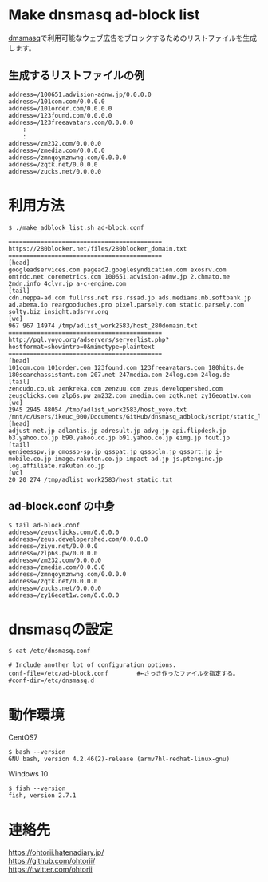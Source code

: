 # Make dnsmasq ad-block list

[dmsmasq](http://www.thekelleys.org.uk/dnsmasq/doc.html)で利用可能なウェブ広告をブロックするためのリストファイルを生成します。

## 生成するリストファイルの例
	address=/100651.advision-adnw.jp/0.0.0.0
	address=/101com.com/0.0.0.0
	address=/101order.com/0.0.0.0
	address=/123found.com/0.0.0.0
	address=/123freeavatars.com/0.0.0.0
		:
		:
	address=/zm232.com/0.0.0.0
	address=/zmedia.com/0.0.0.0
	address=/zmnqoymznwng.com/0.0.0.0
	address=/zqtk.net/0.0.0.0
	address=/zucks.net/0.0.0.0

# 利用方法

	$ ./make_adblock_list.sh ad-block.conf
	
	===========================================
	https://280blocker.net/files/280blocker_domain.txt
	===========================================
	[head]
	googleadservices.com pagead2.googlesyndication.com exosrv.com omtrdc.net coremetrics.com 100651.advision-adnw.jp 2.chmato.me 2mdn.info 4clvr.jp a-c-engine.com
	[tail]
	cdn.neppa-ad.com fullrss.net rss.rssad.jp ads.mediams.mb.softbank.jp ad.abema.io reargooduches.pro pixel.parsely.com static.parsely.com solty.biz insight.adsrvr.org
	[wc]
	967 967 14974 /tmp/adlist_work2583/host_280domain.txt
	===========================================
	http://pgl.yoyo.org/adservers/serverlist.php?hostformat=showintro=0&mimetype=plaintext
	===========================================
	[head]
	101com.com 101order.com 123found.com 123freeavatars.com 180hits.de 180searchassistant.com 207.net 247media.com 24log.com 24log.de
	[tail]
	zencudo.co.uk zenkreka.com zenzuu.com zeus.developershed.com zeusclicks.com zlp6s.pw zm232.com zmedia.com zqtk.net zy16eoat1w.com
	[wc]
	2945 2945 48054 /tmp/adlist_work2583/host_yoyo.txt
	/mnt/c/Users/ikeuc_000/Documents/GitHub/dnsmasq_adblock/script/static_list.txt
	[head]
	adjust-net.jp adlantis.jp adresult.jp advg.jp api.flipdesk.jp b3.yahoo.co.jp b90.yahoo.co.jp b91.yahoo.co.jp eimg.jp fout.jp
	[tail]
	genieesspv.jp gmossp-sp.jp gsspat.jp gsspcln.jp gssprt.jp i-mobile.co.jp image.rakuten.co.jp impact-ad.jp js.ptengine.jp log.affiliate.rakuten.co.jp
	[wc]
	20 20 274 /tmp/adlist_work2583/host_static.txt

## ad-block.conf の中身
	$ tail ad-block.conf
	address=/zeusclicks.com/0.0.0.0
	address=/zeus.developershed.com/0.0.0.0
	address=/ziyu.net/0.0.0.0
	address=/zlp6s.pw/0.0.0.0
	address=/zm232.com/0.0.0.0
	address=/zmedia.com/0.0.0.0
	address=/zmnqoymznwng.com/0.0.0.0
	address=/zqtk.net/0.0.0.0
	address=/zucks.net/0.0.0.0
	address=/zy16eoat1w.com/0.0.0.0

# dnsmasqの設定

	$ cat /etc/dnsmasq.conf
	
	# Include another lot of configuration options.
	conf-file=/etc/ad-block.conf		#←さっき作ったファイルを指定する。
	#conf-dir=/etc/dnsmasq.d

# 動作環境

CentOS7

	$ bash --version
	GNU bash, version 4.2.46(2)-release (armv7hl-redhat-linux-gnu)

Windows 10

	$ fish --version
	fish, version 2.7.1

# 連絡先

<https://ohtorii.hatenadiary.jp/> <br>
<https://github.com/ohtorii/> <br>
<https://twitter.com/ohtorii>

